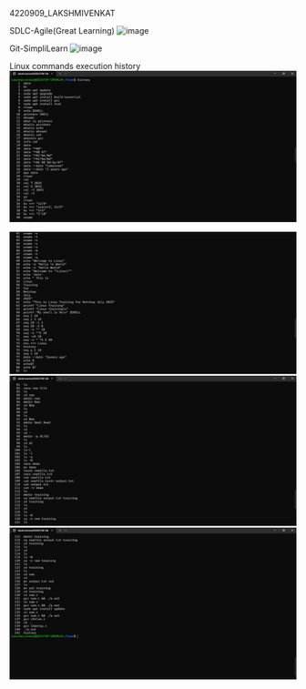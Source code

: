 4220909\_LAKSHMIVENKAT

SDLC-Agile(Great Learning)
<img src="https://github.com/naniii1711/4220909_LAKSHMIVENKAT/blob/main/SDLC/SDLC-Agile(Great%20Learning).jpg" alt="image">

Git-SimpliLearn
<img src="https://github.com/naniii1711/4220909_LAKSHMIVENKAT/blob/main/GIT/certificates/SimpliLearn%20Certficate%20(GIT).png" alt="image">

Linux commands execution history
<img src="https://github.com/lakshmivenkatuppala/4220909_LAKSHMIVENKAT/blob/main/Linux%20Commands%20(Screen%20Shots)/1.jpg" alt="image">

<img src="https://github.com/lakshmivenkatuppala/4220909_LAKSHMIVENKAT/blob/main/Linux%20Commands%20(Screen%20Shots)/2.jpg" alt="image">

<img src="https://github.com/lakshmivenkatuppala/4220909_LAKSHMIVENKAT/blob/main/Linux%20Commands%20(Screen%20Shots)/3.jpg" alt="image">

<img src="https://github.com/lakshmivenkatuppala/4220909_LAKSHMIVENKAT/blob/main/Linux%20Commands%20(Screen%20Shots)/4.jpg" alt="image">